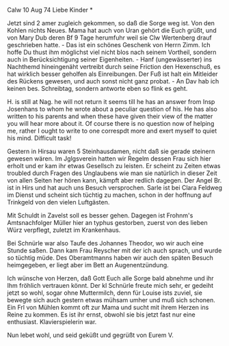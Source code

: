  Calw 10 Aug 74
Liebe Kinder <Fried>*

Jetzt sind 2 amer zugleich gekommen, so daß die Sorge weg ist. Von den Kohlen nichts Neues. Mama hat auch von Uran gehört die Euch grüßt, und von Mary Dub deren Bf 9 Tage herumfuhr weil sie Clw Wertenberg drauf geschrieben hatte. - Das ist ein schönes Geschenk von Herrn Zimm. Ich hoffe Du thust ihm möglichst viel nicht blos nach seinem Vortheil, sondern auch in Berücksichtigung seiner Eigenheiten. - Hanf (ungewässerter) ins Nachthemd hineingenäht vertreibt durch seine Friction den Hexenschuß, es hat wirklich besser geholfen als Einreibungen. Der Fuß ist halt ein Mitleider des Rückens gewesen, und auch sonst nicht ganz probat. - An Dav hab ich keinen bes. Schreibtag, sondern antworte eben so flink es geht.

H. is still at Nag. he will not return it seems till he has an answer from Insp Josenhans to whom he wrote about a peculiar question of his. He has also written to his parents and when these have given their view of the matter you will hear more about it. Of course there is no question now of helping me, rather I ought to write to one correspdt more and exert myself to quiet his mind. Difficult task!

Gestern in Hirsau waren 5 Steinhausdamen, nicht daß sie gerade steinern gewesen wären. Im Jglgsverein hatten wir Regelm dessen Frau sich hier erholt und er kam ihr etwas Gesellsch zu leisten. Er scheint zu Zeiten etwas troubled durch Fragen des Unglaubens wie man sie natürlich in dieser Zeit von allen Seiten her hören kann, kämpft aber redlich dagegen. Der Angel Br. ist in Hirs und hat auch uns Besuch versprochen. Sarle ist bei Clara Feldweg im Dienst und scheint sich tüchtig zu machen, schon in der hoffnung auf Trinkgeld von den vielen Luftgästen.

Mit Schuldt in Zavelst soll es besser gehen. Dagegen ist Frohnm's Amtsnachfolger Müller hier an typhus gestorben, zuerst von des lieben Würz verpflegt, zuletzt im Krankenhaus.

Bei Schnürle war also Taufe des Johannes Theodor, wo wir auch eine Stunde saßen. Dann kam Frau Reyscher mit der ich auch sprach, und wurde so tüchtig müde. Des Oberamtmanns haben wir auch den späten Besuch heimgegeben, er liegt aber im Bett an Augenentzündung.

Ich wünsche von Herzen, daß Gott Euch alle Sorge bald abnehme und ihr Ihm fröhlich vertrauen könnt. Der kl Schnürle freute mich sehr, er gedeiht jetzt so wohl, sogar ohne Muttermilch, denn für Louise ists zuviel, sie bewegte sich auch gestern etwas mühsam umher und muß sich schonen. 
Ein Frl von Mühlen kommt oft zur Mama und sucht mit ihrem Herzen ins Reine zu kommen. Es ist ihr ernst, obwohl sie bis jetzt fast nur eine enthusiast. Klavierspielerin war.

Nun lebet wohl, und seid geküßt
 und gegrüßt von Eurem V.

